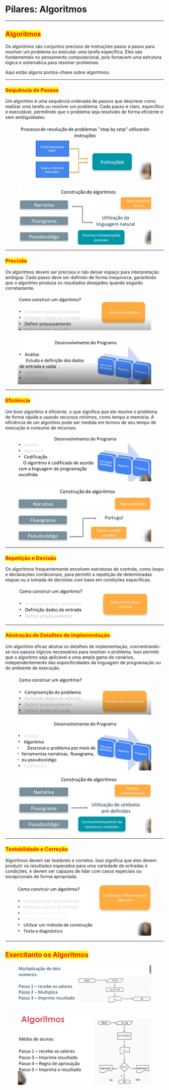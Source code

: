 # Pílares: Algoritmos

***

## <mark style="color:red;">**Algoritmos**</mark>

Os algoritmos são conjuntos precisos de instruções passo a passo para resolver um problema ou executar uma tarefa específica. Eles são fundamentais no pensamento computacional, pois fornecem uma estrutura lógica e sistemática para resolver problemas.&#x20;

Aqui estão alguns pontos-chave sobre algoritmos:

***

### <mark style="color:red;">**Sequência de Passos**</mark>

Um algoritmo é uma sequência ordenada de passos que descreve como realizar uma tarefa ou resolver um problema. Cada passo é claro, específico e executável, permitindo que o problema seja resolvido de forma eficiente e sem ambiguidades.

<figure><img src="../.gitbook/assets/image (14) (1) (1) (1).png" alt=""><figcaption></figcaption></figure>

<figure><img src="../.gitbook/assets/image (24) (1).png" alt=""><figcaption></figcaption></figure>

***

### <mark style="color:red;">**Precisão**</mark>

Os algoritmos devem ser precisos e não deixar espaço para interpretação ambígua. Cada passo deve ser definido de forma inequívoca, garantindo que o algoritmo produza os resultados desejados quando seguido corretamente.

<figure><img src="../.gitbook/assets/image (22) (1).png" alt=""><figcaption></figcaption></figure>

<figure><img src="../.gitbook/assets/image (17) (1) (1) (1).png" alt=""><figcaption></figcaption></figure>

***

### <mark style="color:red;">**Eficiência**</mark>

Um bom algoritmo é eficiente, o que significa que ele resolve o problema de forma rápida e usando recursos mínimos, como tempo e memória. A eficiência de um algoritmo pode ser medida em termos de seu tempo de execução e consumo de recursos.

<figure><img src="../.gitbook/assets/image (19) (1) (1).png" alt=""><figcaption></figcaption></figure>

<figure><img src="../.gitbook/assets/image (26) (1).png" alt=""><figcaption></figcaption></figure>

***

### <mark style="color:red;">**Repetição e Decisão**</mark>

Os algoritmos frequentemente envolvem estruturas de controle, como loops e declarações condicionais, para permitir a repetição de determinadas etapas ou a tomada de decisões com base em condições específicas.

<figure><img src="../.gitbook/assets/image (21) (1).png" alt=""><figcaption></figcaption></figure>

***

### <mark style="color:red;">**Abstração de Detalhes de Implementação**</mark>

Um algoritmo eficaz abstrai os detalhes de implementação, concentrando-se nos passos lógicos necessários para resolver o problema. Isso permite que o algoritmo seja aplicável a uma ampla gama de cenários, independentemente das especificidades da linguagem de programação ou do ambiente de execução.

<figure><img src="../.gitbook/assets/image (20) (1).png" alt=""><figcaption></figcaption></figure>

<figure><img src="../.gitbook/assets/image (18) (1) (1) (1).png" alt=""><figcaption></figcaption></figure>

<figure><img src="../.gitbook/assets/image (25) (1).png" alt=""><figcaption></figcaption></figure>

***

### <mark style="color:red;">**Testabilidade e Correção**</mark>

Algoritmos devem ser testáveis e corretos. Isso significa que eles devem produzir os resultados esperados para uma variedade de entradas e condições, e devem ser capazes de lidar com casos especiais ou excepcionais de forma apropriada.

<figure><img src="../.gitbook/assets/image (23) (1).png" alt=""><figcaption></figcaption></figure>

***

## <mark style="color:red;">Exercitanto os Algoritmos</mark>

<figure><img src="../.gitbook/assets/image (15) (1) (1) (1).png" alt=""><figcaption></figcaption></figure>

<figure><img src="../.gitbook/assets/image (16) (1) (1) (1).png" alt=""><figcaption></figcaption></figure>
